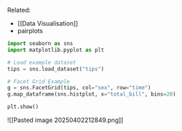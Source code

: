 Related:
- [[Data Visualisation]]
- pairplots

```python
import seaborn as sns
import matplotlib.pyplot as plt

# Load example dataset
tips = sns.load_dataset("tips")

# Facet Grid Example
g = sns.FacetGrid(tips, col="sex", row="time")
g.map_dataframe(sns.histplot, x="total_bill", bins=20)

plt.show()
```

![[Pasted image 20250402212849.png]]